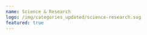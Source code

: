 ```yaml
---
name: Science & Research 
logo: /img/categories_updated/science-research.svg 
featured: true 
---
```

